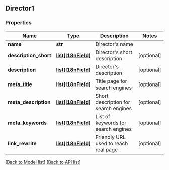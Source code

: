 ## Director1

### Properties
Name | Type | Description | Notes
------------ | ------------- | ------------- | -------------
**name** | **str** | Director&#39;s name | 
**description_short** | [**list[I18nField]**](#I18nField) | Director&#39;s short description | [optional] 
**description** | [**list[I18nField]**](#I18nField) | Director&#39;s description | [optional] 
**meta_title** | [**list[I18nField]**](#I18nField) | Title page for search engines | [optional] 
**meta_description** | [**list[I18nField]**](#I18nField) | Short description for search engines | [optional] 
**meta_keywords** | [**list[I18nField]**](#I18nField) | List of keywords for search engines | [optional] 
**link_rewrite** | [**list[I18nField]**](#I18nField) | Friendly URL used to reach real page | [optional] 

[[Back to Model list]](#documentation-for-models) [[Back to API list]](#documentation-for-api-endpoints)


